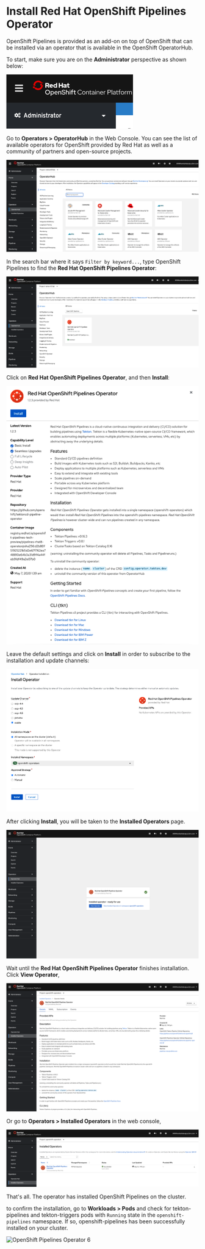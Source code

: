 # Install Red Hat OpenShift Pipelines Operator

OpenShift Pipelines is provided as an add-on on top of OpenShift that can be installed via an operator that is available in the OpenShift OperatorHub.

To start, make sure you are on the **Administrator** perspective as shown below:

![Administrator Perspective](images/roks/administrator.png)

Go to **Operators > OperatorHub** in the Web Console. You can see the list of available operators for OpenShift provided by Red Hat as well as a community of partners and open-source projects.

![OpenShift OperatorHub](images/roks/operatorhub.png)

In the search bar where it says `Filter by keyword...`, type OpenShift Pipelines to find the **Red Hat OpenShift Pipelines Operator**:

![OpenShift OperatorHub](images/roks/pipelines-operator.png)

Click on **Red Hat OpenShift Pipelines Operator**, and then **Install**:

![OpenShift Pipelines Operator 1](images/roks/operator-install-1.png)

Leave the default settings and click on **Install** in order to subscribe to the installation and update channels:

![OpenShift Pipelines Operator 2](images/roks/operator-install-2.png)

After clicking **Install**, you will be taken to the **Installed Operators** page. 

![OpenShift Pipelines Operator 3](images/roks/operator-install-3.png)

Wait until the **Red Hat OpenShift Pipelines Operator** finishes installation. Click **View Operator**,

![OpenShift Pipelines Operator 4](images/roks/operator-install-4.png)

Or go to **Operators > Installed Operators** in the web console,

![OpenShift Pipelines Operator 5](images/roks/operator-install-5.png)

That's all. The operator has installed OpenShift Pipelines on the cluster.

to confirm the installation, go to **Workloads > Pods** and check for tekton-pipelines and tekton-triggers pods with `Running` state in the `openshift-pipelines` namespace. If so, openshift-pipelines has been successfully installed on your cluster.

![OpenShift Pipelines Operator 6](docs/images/operator-install-6.png)

